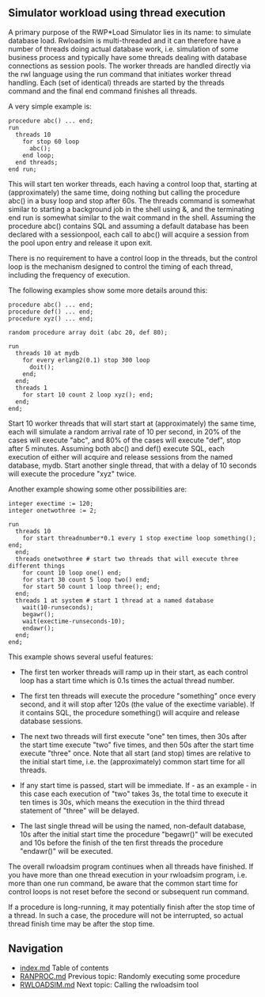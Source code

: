 ## Simulator workload using thread execution
A primary purpose of the RWP*Load Simulator lies in its name: to 
simulate database load.
Rwloadsim is multi-threaded and it can therefore have a number of 
threads doing actual database work, i.e. simulation of some business 
process and typically have some threads dealing with database 
connections as session pools.
The worker threads are handled directly via the rwl language using
the run command that initiates worker thread handling.
Each (set of 
identical) threads are started by the threads command and the final 
end command finishes all threads.

A very simple example is:
```
procedure abc() ... end; 
run
  threads 10
    for stop 60 loop
      abc();
    end loop;
  end threads;
end run;
```
This will start ten worker threads, each having a control loop that, 
starting at (approximately) the same time, doing nothing but calling 
the procedure abc() in a busy loop and stop after 60s.
The threads command is somewhat similar to starting a background job in 
the shell using &, and the terminating end run is somewhat similar to 
the wait command in the shell.
Assuming the procedure abc() contains SQL and assuming a default 
database has been declared with a sessionpool, each call to abc() will 
acquire a session from the pool upon entry and release it upon exit.

There is no requirement to have a control loop in the threads, but the 
control loop is the mechanism designed to control the timing of each 
thread, including the frequency of execution.

The following examples show some more details around this:
```
procedure abc() ... end;
procedure def() ... end;
procedure xyz() ... end; 

random procedure array doit (abc 20, def 80);

run
  threads 10 at mydb
    for every erlang2(0.1) stop 300 loop
      doit();
    end;
  end;
  threads 1
    for start 10 count 2 loop xyz(); end;
  end; 
end;
```
Start 10 worker threads that will start start at (approximately) the 
same time, each will simulate a random arrival rate of 10 per second, 
in 20% of the cases will execute "abc", and 80% of the cases will 
execute "def", stop after 5 minutes.
Assuming both abc() and def() execute SQL, each execution of either will acquire and 
release sessions from the named database, mydb.
Start another single thread, that with a delay of 10 seconds will 
execute the procedure "xyz" twice.

Another example showing some other possibilities are:
```
integer exectime := 120;
integer onetwothree := 2; 

run
  threads 10
    for start threadnumber*0.1 every 1 stop exectime loop something(); end;
  end;
  threads onetwothree # start two threads that will execute three different things
    for count 10 loop one() end;
    for start 30 count 5 loop two() end;
    for start 50 count 1 loop three(); end;
  end;
  threads 1 at system # start 1 thread at a named database
    wait(10-runseconds);
    begawr();
    wait(exectime-runseconds-10);
    endawr();
  end;
end;
```
This example shows several useful features:

 * The first ten worker threads will ramp up in their start, as each 
control loop has a start time which is 0.1s times the actual thread 
number.

 * The first ten threads will execute the procedure "something" once 
every second, and it will stop after 120s (the value of the exectime 
variable).
If it contains SQL, the procedure something() will acquire and release 
database sessions.

 * The next two threads will first execute "one" ten times, then 30s after the start time execute "two" five times, and then 50s after the start time execute "three" once.  Note that all start (and stop) times are relative to the initial start time, i.e. the (approximately) common start time for all threads.  
 * If any start time is passed, start will be immediate.  If - as an example - in this case each execution of "two" takes 3s, the total time to execute it ten times is 30s, which means the execution in the third thread statement of "three" will be delayed.  
 * The last single thread will be using the named, non-default database, 10s after the initial start time the procedure "begawr()" will be executed and 10s before the finish of the ten first threads the procedure "endawr()" will be executed.  

The overall rwloadsim program continues when all threads have finished.
If you have more than one thread execution in your rwloadsim program, 
i.e. more than one run command, be aware that the common start time for 
control loops is not reset before the second or subsequent run command.

If a procedure is long-running, it may potentially finish after the 
stop time of a thread.
In such a case, the procedure will not be interrupted, so actual thread 
finish time may be after the stop time.

## Navigation
* [index.md](index.md) Table of contents
* [RANPROC.md](RANPROC.md) Previous topic: Randomly executing some procedure
* [RWLOADSIM.md](RWLOADSIM.md) Next topic: Calling the rwloadsim tool

